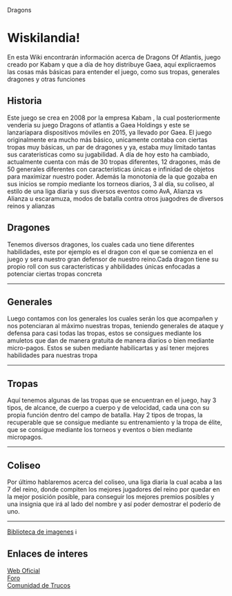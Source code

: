 Dragons

<h1>Wiskilandia!</h1>

<p>En esta Wiki encontrarán información acerca de Dragons Of Atlantis, juego creado por Kabam y que a día de hoy distribuye Gaea, aquí explicraemos las cosas más básicas para entender el juego, como sus tropas, generales dragones y otras funciones</p>

<h2>Historia</h2>

<p>Este juego se crea en 2008 por la empresa Kabam , la cual posteriormente venderia su juego Dragons of atlantis a Gaea Holdings y este se lanzaríapara dispositivos móviles en 2015, ya llevado por Gaea. El juego originalmente era mucho más básico, unicamente contaba con ciertas tropas muy básicas, un par de dragones y ya, estaba muy límitado tantas sus carateristicas como su jugabilidad. A día de hoy esto ha cambiado, actualmente cuenta con más de 30 tropas diferentes, 12 dragones, más de 50 generales diferentes con características únicas e infinidad de objetos para maximizar nuestro poder. Además la monotonia de la que gozaba en sus inicios se rompio mediante los torneos diarios, 3 al día, su coliseo, al estilo de una liga diaria y sus diversos eventos como AvA, Alianza vs Alianza u escaramuza, modos de batalla contra otros juagodres de diversos reinos y alianzas</p>


<h2>Dragones</h2>

<p>Tenemos diversos dragones, los cuales cada uno tiene diferentes habilidades, este por ejemplo es el dragon con el que se comienza en el juego y sera nuestro gran defensor de nuestro reino.Cada dragon tiene su propio roll con sus caracteristicas y ahbilidades únicas enfocadas a potenciar ciertas tropas concreta<p>
<hr/>

<h2>Generales</h2>

<p>Luego contamos con los generales los cuales serán los que acompañen y nos potenciaran al máximo nuestras tropas, teniendo generales de ataque y defensa para casi todas las tropas, estos se consigues mediante los amuletos que dan de manera gratuita de manera diarios o bien mediante micro-pagos. Estos se suben mediante habilicartas y así tener mejores habilidades para nuestras tropa<p>
<hr/>

<h2>Tropas</h2>

<p>Aquí tenemos algunas de las tropas que se encuentran en el juego, hay 3 tipos, de alcance, de cuerpo a cuerpo y de velocidad, cada una con su propia función dentro del campo de batalla.
Hay 2 tipos de tropas, la recuperable que se consigue mediante su entrenamiento y la tropa de élite, que se consigue mediante los torneos y eventos o bien mediante micropagos.<p>
<hr/>

<h2>Coliseo</h2>

<p>Por último hablaremos acerca del coliseo, una liga diaria la cual acaba a las 7 del reino, donde compiten los mejores jugadores del reino por quedar en la mejor posición posible, para conseguir los mejores premios posibles y una insignia que irá al lado del nombre y así poder demostrar el poderío de uno.<p>
<hr/>

<a href="https://github.com/practicaluchopablo/wiskilandia/wiki/Library">Biblioteca de imagenes</a> :information_source:


<h2>Enlaces de interes</h2>
<div>
<!--[Web Oficial](https://dhd.gaeamobile.com/)-->
    <a href="https://dhd.gaeamobile.com/">Web Oficial</a><br/>
<!--[Foro](https://www.3djuegos.com/comunidad-foro-de/80115/0/dragons-of-atlantis/)-->
    <a href="https://www.3djuegos.com/comunidad-foro-de/80115/0/dragons-of-atlantis/">Foro</a><br/>
<!--[Comunidad de Trucos](https://media.giphy.com/media/5fBH6zf7l8bxukYh74Q/giphy.gif)-->
    <a href="https://media.giphy.com/media/5fBH6zf7l8bxukYh74Q/giphy.gif">Comunidad de Trucos</a><br/>
</div>